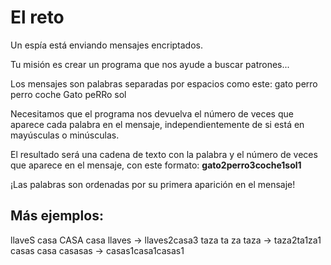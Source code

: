# El reto

Un espía está enviando mensajes encriptados.

Tu misión es crear un programa que nos ayude a buscar patrones...

Los mensajes son palabras separadas por espacios como este:
gato perro perro coche Gato peRRo sol

Necesitamos que el programa nos devuelva el número de veces que aparece cada palabra en el mensaje, independientemente de si está en mayúsculas o minúsculas.

El resultado será una cadena de texto con la palabra y el número de veces que aparece en el mensaje, con este formato:
**gato2perro3coche1sol1**

¡Las palabras son ordenadas por su primera aparición en el mensaje!

## Más ejemplos:

llaveS casa CASA casa llaves -> llaves2casa3
taza ta za taza -> taza2ta1za1
casas casa casasas -> casas1casa1casas1
